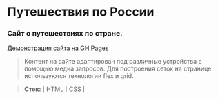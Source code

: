# Путешествия по России
### Сайт о путешествиях по стране.
[Демонстрация сайта на GH Pages](https://glazapolzet.github.io/russian-travel/)
> Контент на сайте адаптирован под различные устройства с помощью медиа запросов. Для построения сеток на странице используются технологии flex и grid.

> **Стек:** | HTML | CSS |


